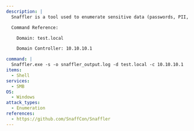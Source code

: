 ```yaml
---
description: |
  Snaffler is a tool used to enumerate sensitive data (passwords, PII, etc.) from file shares in Active Directory. It searches for interesting files based on file extensions, file names, and file content that's matched against regex. It's also highly configurable, allowing you to add your own regex searches. The following command will enumerate all machines in the domain and search for accessible file shares, checking for interesting files that might have sensitive data.

  Command Reference:

  	Domain: test.local

  	Domain Controller: 10.10.10.1

command: |
  Snaffler.exe -s -o snaffler_output.log -d test.local -c 10.10.10.1
items:
  - Shell
services:
  - SMB
OS:
  - Windows
attack_types:
  - Enumeration
references:
  - https://github.com/SnaffCon/Snaffler
---
```

